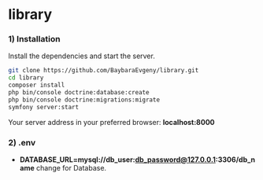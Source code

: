 # library

### 1) Installation

Install the dependencies and start the server.

```sh
git clone https://github.com/BaybaraEvgeny/library.git
cd library
composer install
php bin/console doctrine:database:create
php bin/console doctrine:migrations:migrate
symfony server:start
```

Your server address in your preferred browser: **localhost:8000**

### 2) .env

- **DATABASE_URL=mysql://db_user:db_password@127.0.0.1:3306/db_name** change for Database.
